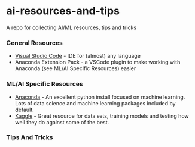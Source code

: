 # ai-resources-and-tips
A repo for collecting AI/ML resources, tips and tricks

### General Resources
* [Visual Studio Code](https://code.visualstudio.com/) - IDE for (almost) any language
* Anaconda Extension Pack - a VSCode plugin to make working with Anaconda (see ML/AI Specific Resources) easier


### ML/AI Specific Resources

* [Anaconda](https://www.anaconda.com/distribution/) - An excellent python install focused on machine learning.  Lots of data science and machine learning packages included by default.
* [Kaggle](https://www.kaggle.com/) - Great resource for data sets, training models and testing how well they do against some of the best.

### Tips And Tricks
